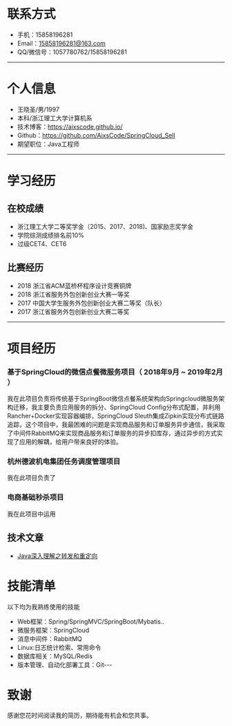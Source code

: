 # 联系方式

- 手机：15858196281 
- Email：15858196281@163.com
- QQ/微信号：1057780762/15858196281

---

# 个人信息

 - 王晓圣/男/1997 
 - 本科/浙江理工大学计算机系 
 - 技术博客：https://aixscode.github.io/ 
 - Github：https://github.com/AixsCode/SpringCloud_Sell
 - 期望职位：Java工程师
---
# 学习经历

## 在校成绩

- 浙江理工大学二等奖学金（2015、2017、2018)、国家励志奖学金
- 学院综测成绩排名前10%
- 过级CET4、CET6

## 比赛经历

- 2018 浙江省ACM蓝桥杯程序设计竞赛铜牌
- 2018 浙江省服务外包创新创业大赛一等奖
- 2017 中国大学生服务外包创新创业大赛二等奖（队长）
- 2017 浙江省服务外包创新创业大赛二等奖

---

# 项目经历

### 基于SpringCloud的微信点餐微服务项目（ 2018年9月 ~ 2019年2月 ）

我在此项目负责将传统基于SpringBoot微信点餐系统架构向Springcloud微服务架构迁移，我主要负责应用服务的拆分、SpringCloud Config分布式配置，并利用Rancher+Docker实现容器编排，SpringCloud Sleuth集成Zipkin实现分布式链路追踪，这个项目中，我最困难的问题是实现商品服务和订单服务异步通信，我采取了中间件RabbitMQ来实现商品服务和订单服务的异步扣库存，通过异步的方式实现了应用的解耦，给用户带来良好的体验。


### 杭州德波机电集团任务调度管理项目 
我在此项目负责了


### 电商基础秒杀项目

我在此项目中运用
 

## 技术文章

- [Java深入理解之转发和重定向](https://blog.csdn.net/w_x_s_h_h/article/details/78396875)


# 技能清单

以下均为我熟练使用的技能

- Web框架：Spring/SpringMVC/SpringBoot/Mybatis..
- 微服务框架：SpringCloud
- 消息中间件：RabbitMQ
- Linux:日志统计检索、常用命令
- 数据库相关：MySQL/Redis
- 版本管理、自动化部署工具：Git---

# 致谢
感谢您花时间阅读我的简历，期待能有机会和您共事。
